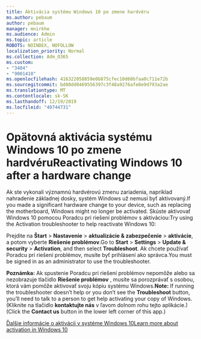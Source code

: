 ```yaml
---
title: Aktivácia systému Windows 10 po zmene hardvéru
ms.author: pebaum
author: pebaum
manager: mnirkhe
ms.audience: Admin
ms.topic: article
ROBOTS: NOINDEX, NOFOLLOW
localization_priority: Normal
ms.collection: Adm_O365
ms.custom:
- "3484"
- "9001418"
ms.openlocfilehash: 416322058859e0b875cfec10d60bfaa0c711e72b
ms.sourcegitcommit: bd80dd0469556397c3f48a9276afe8e9d793a2ae
ms.translationtype: MT
ms.contentlocale: sk-SK
ms.lasthandoff: 12/19/2019
ms.locfileid: "40744731"
---
```

# <a name="reactivating-windows-10-after-a-hardware-change"></a><span data-ttu-id="b5e59-102">Opätovná aktivácia systému Windows 10 po zmene hardvéru</span><span class="sxs-lookup"><span data-stu-id="b5e59-102">Reactivating Windows 10 after a hardware change</span></span>

<span data-ttu-id="b5e59-103">Ak ste vykonali významnú hardvérovú zmenu zariadenia, napríklad nahradenie základnej dosky, systém Windows už nemusí byť aktivovaný.</span><span class="sxs-lookup"><span data-stu-id="b5e59-103">If you made a significant hardware change to your device, such as replacing the motherboard, Windows might no longer be activated.</span></span> <span data-ttu-id="b5e59-104">Skúste aktivovať Windows 10 pomocou Poradcu pri riešení problémov s aktiváciou:</span><span class="sxs-lookup"><span data-stu-id="b5e59-104">Try using the Activation troubleshooter to help reactivate Windows 10:</span></span>

<span data-ttu-id="b5e59-105">Prejdite na **Štart** > **Nastavenie** > **aktualizácie & zabezpečenie** > **aktivácie**, a potom vyberte **Riešenie problémov**.</span><span class="sxs-lookup"><span data-stu-id="b5e59-105">Go to **Start** > **Settings** > **Update & security** > **Activation**, and then select **Troubleshoot**.</span></span> <span data-ttu-id="b5e59-106">Ak chcete používať Poradcu pri riešení problémov, musíte byť prihlásení ako správca.</span><span class="sxs-lookup"><span data-stu-id="b5e59-106">You must be signed in as an administrator to use the troubleshooter.</span></span>

<span data-ttu-id="b5e59-107">**Poznámka:** Ak spustenie Poradcu pri riešení problémov nepomôže alebo sa nezobrazuje tlačidlo **Riešenie problémov** , musíte sa porozprávať s osobou, ktorá vám pomôže aktivovať svoju kópiu systému Windows.</span><span class="sxs-lookup"><span data-stu-id="b5e59-107">**Note:** If running the troubleshooter doesn’t help or you don’t see the **Troubleshoot** button, you’ll need to talk to a person to get help activating your copy of Windows.</span></span> <span data-ttu-id="b5e59-108">(Kliknite na tlačidlo **kontaktujte nás** v ľavom dolnom rohu tejto aplikácie.)</span><span class="sxs-lookup"><span data-stu-id="b5e59-108">(Click the **Contact us** button in the lower left corner of this app.)</span></span>

[<span data-ttu-id="b5e59-109">Ďalšie informácie o aktivácii v systéme Windows 10</span><span class="sxs-lookup"><span data-stu-id="b5e59-109">Learn more about activation in Windows 10</span></span>](https://support.microsoft.com/help/12440/windows-10-activate)
